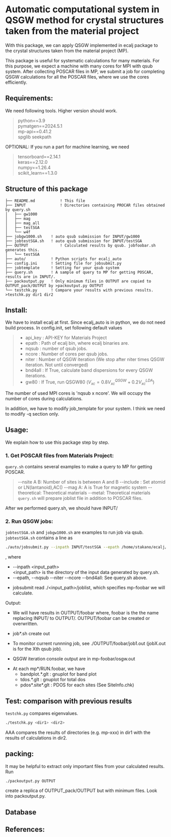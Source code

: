 # Automatic computational system in QSGW method for crystal structures taken from the material project

With this package, we can apply QSGW implemented in ecalj package to the crystal structures taken from the material project (MP). 

This package is useful for systematic calculations for many materials.
For this purpose, we expect a machine with many cores for MPI with qsub system. 
After collecting POSCAR files in MP, we submit a job for completing QSGW calculations for all the POSCAR files, where we use the cores efficiently.

## __Requirements:__  
We need following tools. Higher version should work.
>  python==3.9  
   pymatgen==2024.5.1  
   mp-api==0.41.2  
   spglib
   seekpath

OPTIONAL: 
   If you run a part for machine learning, we need
>  tensorboard==2.14.1  
   keras==2.12.0  
   numpy==1.26.4  
   scikit_learn==1.3.0  

## __Structure of this package__

```
├── README.md           ! This file
├── INPUT               ! Directories containing PROCAR files obtained by query.sh
│   ├── gw1000
│   ├── mag
│   ├── mag_all
│   ├── testSGA
│   └── w4f
├── jobgw1000.sh    ! auto qsub submission for INPUT/gw1000
├── jobtestSGA.sh   ! auto qsub submission for INPUT/testSGA
├── OUTPUT              ! Calculated results by qsub. jobfoobar.sh generates this. 
│   └── testSGA             
├── auto/           ! Python scripts for ecalj_auto
├── config.ini      ! Setting file for jobsubmit.py
├── jobtemplate     ! Setting for your qsub system
├── query.sh        ! A sample of query to MP for getting POSCAR, results are in INPUT/.
├── packoutput.py   ! Only minimum files in OUTPUT are copied to OUTPUT_pack/OUTPUT by >packoutput.py OUTPUT
└── testchk.py      ! Compare your results with previous results. >testchk.py dir1 dir2

```

## __Install:__
We have to install ecalj at first. Since ecalj_auto is in python, we do not need build process. In config.init, set following default values
>   - api_key : API-KEY for Materials Project
>   - epath   : Path of ecalj bin, where ecalj binaries are.
>   - nqsub   : number of qsub jobs.
>   - ncore   : Number of cores per qsub jobs.
>   - niter   : Number of QSGW iteration (We stop after niter times QSGW iteration. Not until converged)
>   - bnd4all : If True, calculate band dispersions for every QSGW iterations.
>   - gw80    : If True, run QSGW80 ($V_{xc} = 0.8V_{xc}^{QSGW} + 0.2V_{xc}^{LDA}$)

The number of used MPI cores is 'nqsub x ncore'. We will occupy the number of cores during calculations.

In addition, we have to modify job_template for your system. I think we need to modify -q section only.


## __Usage:__
We explain how to use this package step by step.

### 1. Get POSCAR files from Materials Project: 
`query.sh` 
contains several examples to make a query to MP for getting POSCAR.
   > --nsite A B: Number of sites is between A and B 
   > --include :  Set atomid or LN(lantanoid),AC() 
   > --mag A: A is True for magnetic system 
   > --theoretical: Theoretical materials
   > --metal: Theoretical materials
`query.sh` will prepare joblist file in addition to POSCAR files. 

After we performed query.sh, we should have INPUT/

### 2. Run QSGW jobs:   
`jobtestSGA.sh` and `jobgw1000.sh` are examples to run job via qsub.
`jobtestSGA.sh` contains a line as
```bash
./auto/jobsubmit.py --inpath INPUT/testSGA --epath /home/stakano/ecalj/bin/ --nqsub 2 --niter 2 --ncore 32 --bnd4all True
```
, where
- --inpath <input_path>   
   <input_path> is the directory of the input data generated by query.sh. 
- --epath, --nqsub --niter --ncore --bnd4all:  See query.sh above. 

* jobsubmit read ./<input_path>/joblist, which specifies mp-foobar we will calculate.

Output:
* We will have results in OUTPUT/foobar where, foobar is the the name replacing INPUT/ to OUTPUT/. OUTPUT/foobar can be created or overwritten.

* job*.sh create out

* To monitor current runnning job, see ./OUTPUT/foobar/job1.out (jobX.out is for the Xth qsub job).

* QSGW iteration console output are in mp-foobar/osgw.out

- At each mp*/RUN.foobar, we have 
   - bandplot.*.glt   : gnuplot for band plot
   - tdos.*.glt       : gnuplot for total dos
   - pdos*.site*.glt  : PDOS for each sites (See SiteInfo.chk) 




## __Test__: comparison with previous results

`testchk.py` compares eigenvalues.
```bash
./testchk.py <dir1> <dir2>
```
AAA compares the results of directories (e.g. mp-xxx) in dir1 with the results of calculations in dir2.


## __packing__: 
It may be helpful to extract only important files from your calculated results. Run
```bash
./packoutput.py OUTPUT
```
create a replica of OUTPUT_pack/OUTPUT but with minimum files. Look into packoutput.py.

## __Database__


## References:
